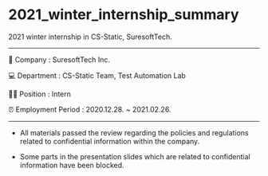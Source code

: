 # 2021_winter_internship_summary
2021 winter internship in CS-Static, SuresoftTech. 

--------------------------------------------------------

🏢 Company : SuresoftTech Inc.


💻 Department : CS-Static Team, Test Automation Lab


🧑🏻 Position : Intern


⏰ Employment Period : 2020.12.28. ~ 2021.02.26.

--------------------------------------------------------

* All materials passed the review regarding the policies and regulations related to confidential information within the company.

* Some parts in the presentation slides which are related to confidential information have been blocked.
